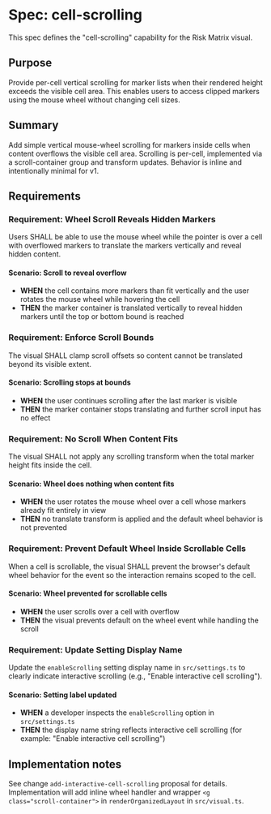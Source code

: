 # Spec: cell-scrolling


This spec defines the "cell-scrolling" capability for the Risk Matrix visual.

## Purpose

Provide per-cell vertical scrolling for marker lists when their rendered height exceeds the visible cell area. This enables users to access clipped markers using the mouse wheel without changing cell sizes.

## Summary

Add simple vertical mouse-wheel scrolling for markers inside cells when content overflows the visible cell area. Scrolling is per-cell, implemented via a scroll-container group and transform updates. Behavior is inline and intentionally minimal for v1.

## Requirements

### Requirement: Wheel Scroll Reveals Hidden Markers

Users SHALL be able to use the mouse wheel while the pointer is over a cell with overflowed markers to translate the markers vertically and reveal hidden content.

#### Scenario: Scroll to reveal overflow
- **WHEN** the cell contains more markers than fit vertically and the user rotates the mouse wheel while hovering the cell
- **THEN** the marker container is translated vertically to reveal hidden markers until the top or bottom bound is reached

### Requirement: Enforce Scroll Bounds

The visual SHALL clamp scroll offsets so content cannot be translated beyond its visible extent.

#### Scenario: Scrolling stops at bounds
- **WHEN** the user continues scrolling after the last marker is visible
- **THEN** the marker container stops translating and further scroll input has no effect

### Requirement: No Scroll When Content Fits

The visual SHALL not apply any scrolling transform when the total marker height fits inside the cell.

#### Scenario: Wheel does nothing when content fits
- **WHEN** the user rotates the mouse wheel over a cell whose markers already fit entirely in view
- **THEN** no translate transform is applied and the default wheel behavior is not prevented

### Requirement: Prevent Default Wheel Inside Scrollable Cells

When a cell is scrollable, the visual SHALL prevent the browser's default wheel behavior for the event so the interaction remains scoped to the cell.

#### Scenario: Wheel prevented for scrollable cells
- **WHEN** the user scrolls over a cell with overflow
- **THEN** the visual prevents default on the wheel event while handling the scroll

### Requirement: Update Setting Display Name

Update the `enableScrolling` setting display name in `src/settings.ts` to clearly indicate interactive scrolling (e.g., "Enable interactive cell scrolling").

#### Scenario: Setting label updated

- **WHEN** a developer inspects the `enableScrolling` option in `src/settings.ts`
- **THEN** the display name string reflects interactive cell scrolling (for example: "Enable interactive cell scrolling")

## Implementation notes

See change `add-interactive-cell-scrolling` proposal for details. Implementation will add inline wheel handler and wrapper `<g class="scroll-container">` in `renderOrganizedLayout` in `src/visual.ts`.
